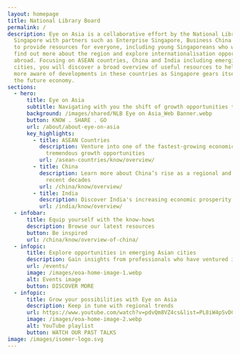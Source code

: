 ```yaml
---
layout: homepage
title: National Library Board
permalink: /
description: Eye on Asia is a collaborative effort by the National Library,
  Singapore with partners such as Enterprise Singapore, Business China Singapore
  to provide resources for everyone, including young Singaporeans who wish to
  find out more about the region and explore internationalisation opportunities
  abroad. Focusing on ASEAN countries, China and India including emerging
  cities, you will discover a broad overview of useful resources to help you be
  more aware of developments in these countries as Singapore gears itself for
  the future economy.
sections:
  - hero:
      title: Eye on Asia
      subtitle: Navigating with you the shift of growth opportunities to Asia
      background: /images/shared/NLB Eye on Asia_Web Banner.webp
      button: KNOW . SHARE . GO
      url: /about/about-eye-on-asia
      key_highlights:
        - title: ASEAN Countries
          description: Venture into one of the fastest-growing economic blocs in Asia with
            tremendous growth opportunities
          url: /asean-countries/know/overview/
        - title: China
          description: Learn more about China’s rise as a regional and global power in
            recent decades
          url: /china/know/overview/
        - title: India
          description: Discover India's increasing economic prosperity and cultural dynamism
          url: /india/know/overview/
  - infobar:
      title: Equip yourself with the know-hows
      description: Browse our latest resources
      button: Be inspired
      url: /china/know/overview-of-china/
  - infopic:
      title: Explore opportunities in emerging Asian cities
      description: Gain insights from professionals who have ventured into the region
      url: /events/
      image: /images/eoa-home-image-1.webp
      alt: Events image
      button: DISCOVER MORE
  - infopic:
      title: Grow your possibilities with Eye on Asia
      description: Keep in tune with regional trends
      url: https://www.youtube.com/watch?v=pdvQm8VZ4cs&list=PL8iW4pSvDCw6ym3goCZ0XPr7Pg2P_XEEK
      image: /images/eoa-home-image-2.webp
      alt: YouTube playlist
      button: WATCH OUR PAST TALKS
image: /images/isomer-logo.svg
---
```

